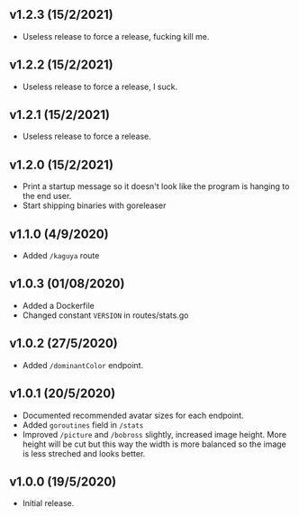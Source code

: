 ## v1.2.3 (15/2/2021)
- Useless release to force a release, fucking kill me.

## v1.2.2 (15/2/2021)
- Useless release to force a release, I suck.

## v1.2.1 (15/2/2021)
- Useless release to force a release.

## v1.2.0 (15/2/2021)
- Print a startup message so it doesn't look like the program is hanging to the end user.
- Start shipping binaries with goreleaser

## v1.1.0 (4/9/2020)
- Added `/kaguya` route

## v1.0.3 (01/08/2020)
- Added a Dockerfile
- Changed constant `VERSION` in routes/stats.go

## v1.0.2 (27/5/2020)
- Added `/dominantColor` endpoint.

## v1.0.1 (20/5/2020)
- Documented recommended avatar sizes for each endpoint.
- Added `goroutines` field in `/stats`
- Improved `/picture` and `/bobross` slightly, increased image height. More height will be cut but this way the width is more balanced so the image is less streched and looks better.

## v1.0.0 (19/5/2020)
- Initial release.
